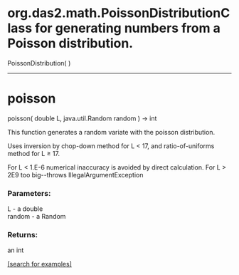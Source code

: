 # org.das2.math.PoissonDistributionClass for generating numbers from a Poisson distribution.
PoissonDistribution( )


***
<a name="poisson"></a>
# poisson
poisson( double L, java.util.Random random ) &rarr; int

This function generates a random variate with the poisson distribution.

 Uses inversion by chop-down method for L &lt; 17, and ratio-of-uniforms
 method for L &ge; 17.

 For L &lt; 1.E-6 numerical inaccuracy is avoided by direct calculation.
 For L &gt; 2E9 too big--throws IllegalArgumentException

### Parameters:
L - a double
<br>random - a Random

### Returns:
an int


<a href="https://github.com/autoplot/dev/search?q=poisson&unscoped_q=poisson">[search for examples]</a>

